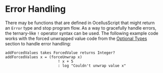 # Error Handling

There may be functions that are defined in OcellusScript that might return an `Error` type and stop program flow. As a way to gracefully handle errors, the ternary-like `!` operator syntax can be used. The following example code works with the forced unwrapped value code from the [Optional Types](../05-types/#optional-types) section to handle error handling:

```ocellusscript
addForcedValues takes ForcedValue returns Integer?
addForcedValues x = (forceUnwrap x)
                        ! x + 5
                        : log "Couldn't unwrap value x"
```